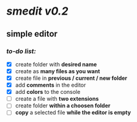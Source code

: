# *smedit v0.2*
## **simple editor**

### **_to-do list:_**
- [x] create folder with **desired name**
- [x] create as **many files as you want**
- [x] create file in **previous / current / new folder**
- [x] add **comments** in the editor
- [x] add **colors** to the console
- [ ] create a file with **two extensions**
- [ ] create folder **within a choosen folder**
- [ ] **copy** a selected file **while the editor is empty**
